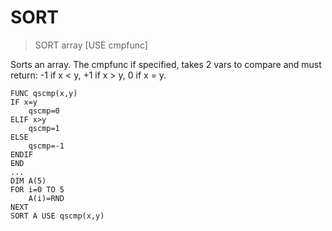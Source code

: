 # SORT

> SORT array [USE cmpfunc]

Sorts an array. The cmpfunc if specified, takes 2 vars to compare and must return: -1 if x < y, +1 if x > y, 0 if x = y.

```
FUNC qscmp(x,y)
IF x=y
    qscmp=0
ELIF x>y
    qscmp=1
ELSE
    qscmp=-1
ENDIF
END
...
DIM A(5)
FOR i=0 TO 5
    A(i)=RND
NEXT
SORT A USE qscmp(x,y)
```


